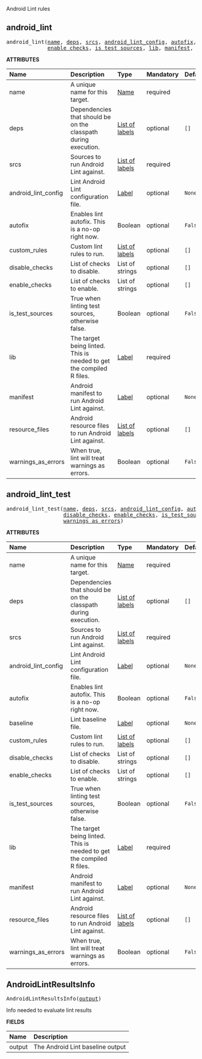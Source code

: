<!-- Generated with Stardoc: http://skydoc.bazel.build -->

Android Lint rules

<a id="android_lint"></a>

## android_lint

<pre>
android_lint(<a href="#android_lint-name">name</a>, <a href="#android_lint-deps">deps</a>, <a href="#android_lint-srcs">srcs</a>, <a href="#android_lint-android_lint_config">android_lint_config</a>, <a href="#android_lint-autofix">autofix</a>, <a href="#android_lint-custom_rules">custom_rules</a>, <a href="#android_lint-disable_checks">disable_checks</a>,
             <a href="#android_lint-enable_checks">enable_checks</a>, <a href="#android_lint-is_test_sources">is_test_sources</a>, <a href="#android_lint-lib">lib</a>, <a href="#android_lint-manifest">manifest</a>, <a href="#android_lint-resource_files">resource_files</a>, <a href="#android_lint-warnings_as_errors">warnings_as_errors</a>)
</pre>



**ATTRIBUTES**


| Name  | Description | Type | Mandatory | Default |
| :------------- | :------------- | :------------- | :------------- | :------------- |
| <a id="android_lint-name"></a>name |  A unique name for this target.   | <a href="https://bazel.build/concepts/labels#target-names">Name</a> | required |  |
| <a id="android_lint-deps"></a>deps |  Dependencies that should be on the classpath during execution.   | <a href="https://bazel.build/concepts/labels">List of labels</a> | optional |  `[]`  |
| <a id="android_lint-srcs"></a>srcs |  Sources to run Android Lint against.   | <a href="https://bazel.build/concepts/labels">List of labels</a> | required |  |
| <a id="android_lint-android_lint_config"></a>android_lint_config |  Lint Android Lint configuration file.   | <a href="https://bazel.build/concepts/labels">Label</a> | optional |  `None`  |
| <a id="android_lint-autofix"></a>autofix |  Enables lint autofix. This is a no-op right now.   | Boolean | optional |  `False`  |
| <a id="android_lint-custom_rules"></a>custom_rules |  Custom lint rules to run.   | <a href="https://bazel.build/concepts/labels">List of labels</a> | optional |  `[]`  |
| <a id="android_lint-disable_checks"></a>disable_checks |  List of checks to disable.   | List of strings | optional |  `[]`  |
| <a id="android_lint-enable_checks"></a>enable_checks |  List of checks to enable.   | List of strings | optional |  `[]`  |
| <a id="android_lint-is_test_sources"></a>is_test_sources |  True when linting test sources, otherwise false.   | Boolean | optional |  `False`  |
| <a id="android_lint-lib"></a>lib |  The target being linted. This is needed to get the compiled R files.   | <a href="https://bazel.build/concepts/labels">Label</a> | required |  |
| <a id="android_lint-manifest"></a>manifest |  Android manifest to run Android Lint against.   | <a href="https://bazel.build/concepts/labels">Label</a> | optional |  `None`  |
| <a id="android_lint-resource_files"></a>resource_files |  Android resource files to run Android Lint against.   | <a href="https://bazel.build/concepts/labels">List of labels</a> | optional |  `[]`  |
| <a id="android_lint-warnings_as_errors"></a>warnings_as_errors |  When true, lint will treat warnings as errors.   | Boolean | optional |  `False`  |


<a id="android_lint_test"></a>

## android_lint_test

<pre>
android_lint_test(<a href="#android_lint_test-name">name</a>, <a href="#android_lint_test-deps">deps</a>, <a href="#android_lint_test-srcs">srcs</a>, <a href="#android_lint_test-android_lint_config">android_lint_config</a>, <a href="#android_lint_test-autofix">autofix</a>, <a href="#android_lint_test-baseline">baseline</a>, <a href="#android_lint_test-custom_rules">custom_rules</a>,
                  <a href="#android_lint_test-disable_checks">disable_checks</a>, <a href="#android_lint_test-enable_checks">enable_checks</a>, <a href="#android_lint_test-is_test_sources">is_test_sources</a>, <a href="#android_lint_test-lib">lib</a>, <a href="#android_lint_test-manifest">manifest</a>, <a href="#android_lint_test-resource_files">resource_files</a>,
                  <a href="#android_lint_test-warnings_as_errors">warnings_as_errors</a>)
</pre>



**ATTRIBUTES**


| Name  | Description | Type | Mandatory | Default |
| :------------- | :------------- | :------------- | :------------- | :------------- |
| <a id="android_lint_test-name"></a>name |  A unique name for this target.   | <a href="https://bazel.build/concepts/labels#target-names">Name</a> | required |  |
| <a id="android_lint_test-deps"></a>deps |  Dependencies that should be on the classpath during execution.   | <a href="https://bazel.build/concepts/labels">List of labels</a> | optional |  `[]`  |
| <a id="android_lint_test-srcs"></a>srcs |  Sources to run Android Lint against.   | <a href="https://bazel.build/concepts/labels">List of labels</a> | required |  |
| <a id="android_lint_test-android_lint_config"></a>android_lint_config |  Lint Android Lint configuration file.   | <a href="https://bazel.build/concepts/labels">Label</a> | optional |  `None`  |
| <a id="android_lint_test-autofix"></a>autofix |  Enables lint autofix. This is a no-op right now.   | Boolean | optional |  `False`  |
| <a id="android_lint_test-baseline"></a>baseline |  Lint baseline file.   | <a href="https://bazel.build/concepts/labels">Label</a> | optional |  `None`  |
| <a id="android_lint_test-custom_rules"></a>custom_rules |  Custom lint rules to run.   | <a href="https://bazel.build/concepts/labels">List of labels</a> | optional |  `[]`  |
| <a id="android_lint_test-disable_checks"></a>disable_checks |  List of checks to disable.   | List of strings | optional |  `[]`  |
| <a id="android_lint_test-enable_checks"></a>enable_checks |  List of checks to enable.   | List of strings | optional |  `[]`  |
| <a id="android_lint_test-is_test_sources"></a>is_test_sources |  True when linting test sources, otherwise false.   | Boolean | optional |  `False`  |
| <a id="android_lint_test-lib"></a>lib |  The target being linted. This is needed to get the compiled R files.   | <a href="https://bazel.build/concepts/labels">Label</a> | required |  |
| <a id="android_lint_test-manifest"></a>manifest |  Android manifest to run Android Lint against.   | <a href="https://bazel.build/concepts/labels">Label</a> | optional |  `None`  |
| <a id="android_lint_test-resource_files"></a>resource_files |  Android resource files to run Android Lint against.   | <a href="https://bazel.build/concepts/labels">List of labels</a> | optional |  `[]`  |
| <a id="android_lint_test-warnings_as_errors"></a>warnings_as_errors |  When true, lint will treat warnings as errors.   | Boolean | optional |  `False`  |


<a id="AndroidLintResultsInfo"></a>

## AndroidLintResultsInfo

<pre>
AndroidLintResultsInfo(<a href="#AndroidLintResultsInfo-output">output</a>)
</pre>

Info needed to evaluate lint results

**FIELDS**


| Name  | Description |
| :------------- | :------------- |
| <a id="AndroidLintResultsInfo-output"></a>output |  The Android Lint baseline output    |


